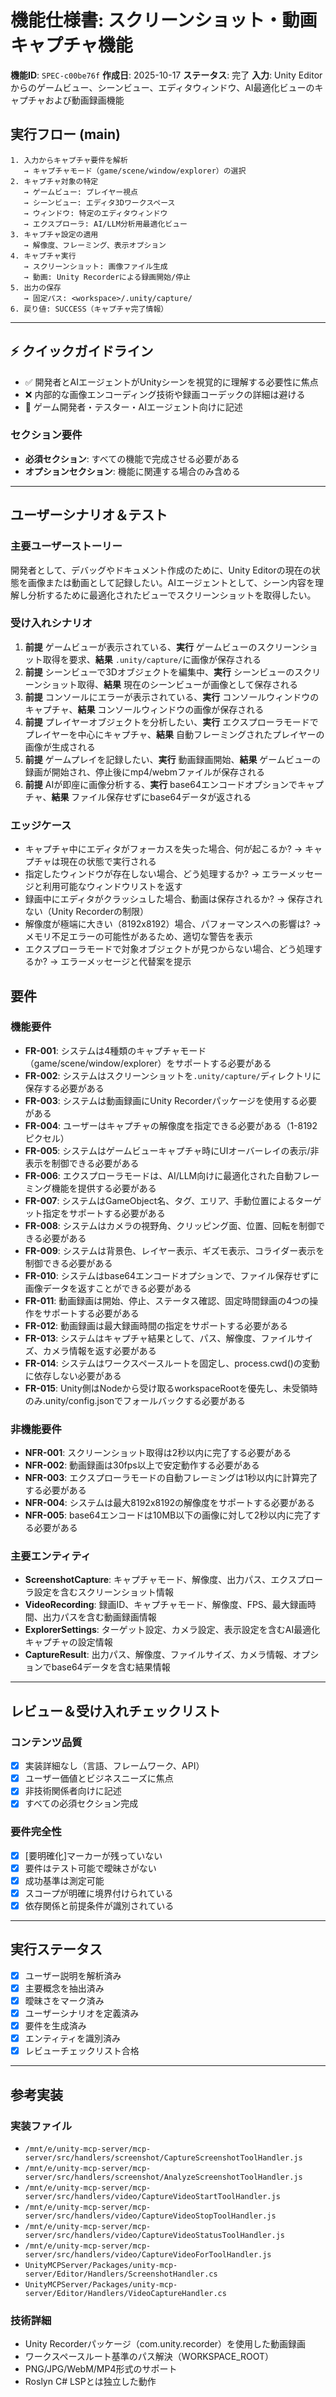# 機能仕様書: スクリーンショット・動画キャプチャ機能

**機能ID**: `SPEC-c00be76f`
**作成日**: 2025-10-17
**ステータス**: 完了
**入力**: Unity Editorからのゲームビュー、シーンビュー、エディタウィンドウ、AI最適化ビューのキャプチャおよび動画録画機能

## 実行フロー (main)
```
1. 入力からキャプチャ要件を解析
   → キャプチャモード（game/scene/window/explorer）の選択
2. キャプチャ対象の特定
   → ゲームビュー: プレイヤー視点
   → シーンビュー: エディタ3Dワークスペース
   → ウィンドウ: 特定のエディタウィンドウ
   → エクスプローラ: AI/LLM分析用最適化ビュー
3. キャプチャ設定の適用
   → 解像度、フレーミング、表示オプション
4. キャプチャ実行
   → スクリーンショット: 画像ファイル生成
   → 動画: Unity Recorderによる録画開始/停止
5. 出力の保存
   → 固定パス: <workspace>/.unity/capture/
6. 戻り値: SUCCESS（キャプチャ完了情報）
```

---

## ⚡ クイックガイドライン
- ✅ 開発者とAIエージェントがUnityシーンを視覚的に理解する必要性に焦点
- ❌ 内部的な画像エンコーディング技術や録画コーデックの詳細は避ける
- 👥 ゲーム開発者・テスター・AIエージェント向けに記述

### セクション要件
- **必須セクション**: すべての機能で完成させる必要がある
- **オプションセクション**: 機能に関連する場合のみ含める

---

## ユーザーシナリオ＆テスト

### 主要ユーザーストーリー
開発者として、デバッグやドキュメント作成のために、Unity Editorの現在の状態を画像または動画として記録したい。AIエージェントとして、シーン内容を理解し分析するために最適化されたビューでスクリーンショットを取得したい。

### 受け入れシナリオ
1. **前提** ゲームビューが表示されている、**実行** ゲームビューのスクリーンショット取得を要求、**結果** `.unity/capture/`に画像が保存される
2. **前提** シーンビューで3Dオブジェクトを編集中、**実行** シーンビューのスクリーンショット取得、**結果** 現在のシーンビューが画像として保存される
3. **前提** コンソールにエラーが表示されている、**実行** コンソールウィンドウのキャプチャ、**結果** コンソールウィンドウの画像が保存される
4. **前提** プレイヤーオブジェクトを分析したい、**実行** エクスプローラモードでプレイヤーを中心にキャプチャ、**結果** 自動フレーミングされたプレイヤーの画像が生成される
5. **前提** ゲームプレイを記録したい、**実行** 動画録画開始、**結果** ゲームビューの録画が開始され、停止後にmp4/webmファイルが保存される
6. **前提** AIが即座に画像分析する、**実行** base64エンコードオプションでキャプチャ、**結果** ファイル保存せずにbase64データが返される

### エッジケース
- キャプチャ中にエディタがフォーカスを失った場合、何が起こるか? → キャプチャは現在の状態で実行される
- 指定したウィンドウが存在しない場合、どう処理するか? → エラーメッセージと利用可能なウィンドウリストを返す
- 録画中にエディタがクラッシュした場合、動画は保存されるか? → 保存されない（Unity Recorderの制限）
- 解像度が極端に大きい（8192x8192）場合、パフォーマンスへの影響は? → メモリ不足エラーの可能性があるため、適切な警告を表示
- エクスプローラモードで対象オブジェクトが見つからない場合、どう処理するか? → エラーメッセージと代替案を提示

## 要件

### 機能要件
- **FR-001**: システムは4種類のキャプチャモード（game/scene/window/explorer）をサポートする必要がある
- **FR-002**: システムはスクリーンショットを`.unity/capture/`ディレクトリに保存する必要がある
- **FR-003**: システムは動画録画にUnity Recorderパッケージを使用する必要がある
- **FR-004**: ユーザーはキャプチャの解像度を指定できる必要がある（1-8192ピクセル）
- **FR-005**: システムはゲームビューキャプチャ時にUIオーバーレイの表示/非表示を制御できる必要がある
- **FR-006**: エクスプローラモードは、AI/LLM向けに最適化された自動フレーミング機能を提供する必要がある
- **FR-007**: システムはGameObject名、タグ、エリア、手動位置によるターゲット指定をサポートする必要がある
- **FR-008**: システムはカメラの視野角、クリッピング面、位置、回転を制御できる必要がある
- **FR-009**: システムは背景色、レイヤー表示、ギズモ表示、コライダー表示を制御できる必要がある
- **FR-010**: システムはbase64エンコードオプションで、ファイル保存せずに画像データを返すことができる必要がある
- **FR-011**: 動画録画は開始、停止、ステータス確認、固定時間録画の4つの操作をサポートする必要がある
- **FR-012**: 動画録画は最大録画時間の指定をサポートする必要がある
- **FR-013**: システムはキャプチャ結果として、パス、解像度、ファイルサイズ、カメラ情報を返す必要がある
- **FR-014**: システムはワークスペースルートを固定し、process.cwd()の変動に依存しない必要がある
- **FR-015**: Unity側はNodeから受け取るworkspaceRootを優先し、未受領時のみ.unity/config.jsonでフォールバックする必要がある

### 非機能要件
- **NFR-001**: スクリーンショット取得は2秒以内に完了する必要がある
- **NFR-002**: 動画録画は30fps以上で安定動作する必要がある
- **NFR-003**: エクスプローラモードの自動フレーミングは1秒以内に計算完了する必要がある
- **NFR-004**: システムは最大8192x8192の解像度をサポートする必要がある
- **NFR-005**: base64エンコードは10MB以下の画像に対して2秒以内に完了する必要がある

### 主要エンティティ
- **ScreenshotCapture**: キャプチャモード、解像度、出力パス、エクスプローラ設定を含むスクリーンショット情報
- **VideoRecording**: 録画ID、キャプチャモード、解像度、FPS、最大録画時間、出力パスを含む動画録画情報
- **ExplorerSettings**: ターゲット設定、カメラ設定、表示設定を含むAI最適化キャプチャの設定情報
- **CaptureResult**: 出力パス、解像度、ファイルサイズ、カメラ情報、オプションでbase64データを含む結果情報

---

## レビュー＆受け入れチェックリスト

### コンテンツ品質
- [x] 実装詳細なし（言語、フレームワーク、API）
- [x] ユーザー価値とビジネスニーズに焦点
- [x] 非技術関係者向けに記述
- [x] すべての必須セクション完成

### 要件完全性
- [x] [要明確化]マーカーが残っていない
- [x] 要件はテスト可能で曖昧さがない
- [x] 成功基準は測定可能
- [x] スコープが明確に境界付けられている
- [x] 依存関係と前提条件が識別されている

---

## 実行ステータス

- [x] ユーザー説明を解析済み
- [x] 主要概念を抽出済み
- [x] 曖昧さをマーク済み
- [x] ユーザーシナリオを定義済み
- [x] 要件を生成済み
- [x] エンティティを識別済み
- [x] レビューチェックリスト合格

---

## 参考実装

### 実装ファイル
- `/mnt/e/unity-mcp-server/mcp-server/src/handlers/screenshot/CaptureScreenshotToolHandler.js`
- `/mnt/e/unity-mcp-server/mcp-server/src/handlers/screenshot/AnalyzeScreenshotToolHandler.js`
- `/mnt/e/unity-mcp-server/mcp-server/src/handlers/video/CaptureVideoStartToolHandler.js`
- `/mnt/e/unity-mcp-server/mcp-server/src/handlers/video/CaptureVideoStopToolHandler.js`
- `/mnt/e/unity-mcp-server/mcp-server/src/handlers/video/CaptureVideoStatusToolHandler.js`
- `/mnt/e/unity-mcp-server/mcp-server/src/handlers/video/CaptureVideoForToolHandler.js`
- `UnityMCPServer/Packages/unity-mcp-server/Editor/Handlers/ScreenshotHandler.cs`
- `UnityMCPServer/Packages/unity-mcp-server/Editor/Handlers/VideoCaptureHandler.cs`

### 技術詳細
- Unity Recorderパッケージ（com.unity.recorder）を使用した動画録画
- ワークスペースルート基準のパス解決（WORKSPACE_ROOT）
- PNG/JPG/WebM/MP4形式のサポート
- Roslyn C# LSPとは独立した動作
